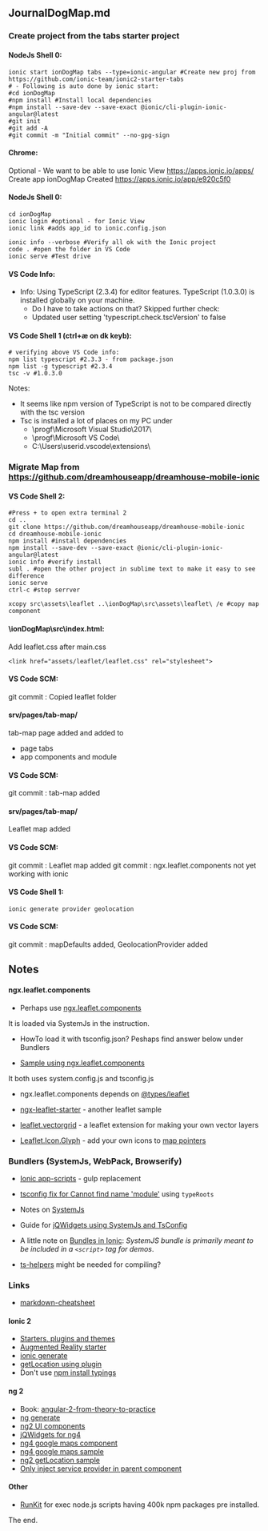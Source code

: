 ## JournalDogMap.md ##
### Create project from the tabs starter project ###
#### NodeJs Shell 0:
```
ionic start ionDogMap tabs --type=ionic-angular #Create new proj from https://github.com/ionic-team/ionic2-starter-tabs
# - Following is auto done by ionic start:
#cd ionDogMap 
#npm install #Install local dependencies
#npm install --save-dev --save-exact @ionic/cli-plugin-ionic-angular@latest
#git init
#git add -A
#git commit -m "Initial commit" --no-gpg-sign
```
#### Chrome:
Optional - We want to be able to use Ionic View
https://apps.ionic.io/apps/
Create app ionDogMap
Created https://apps.ionic.io/app/e920c5f0

#### NodeJs Shell 0:
```
cd ionDogMap 
ionic login #optional - for Ionic View
ionic link #adds app_id to ionic.config.json

ionic info --verbose #Verify all ok with the Ionic project
code . #open the folder in VS Code
ionic serve #Test drive
```
#### VS Code Info:
* Info: Using TypeScript (2.3.4) for editor features. TypeScript (1.0.3.0) is installed globally on your machine.
  * Do I have to take actions on that? Skipped further check:
  * Updated user setting 'typescript.check.tscVersion' to false

#### VS Code Shell 1 (ctrl+æ on dk keyb):
```
# verifying above VS Code info:
npm list typescript #2.3.3 - from package.json
npm list -g typescript #2.3.4
tsc -v #1.0.3.0
```
Notes: 
* It seems like npm version of TypeScript is not to be compared directly with the tsc version
* Tsc is installed a lot of places on my PC under 
  * \progf\Microsoft Visual Studio\2017\
  * \progf\Microsoft VS Code\
  * C:\Users\userid\.vscode\extensions\

### Migrate Map from https://github.com/dreamhouseapp/dreamhouse-mobile-ionic
#### VS Code Shell 2:
```
#Press + to open extra terminal 2
cd ..
git clone https://github.com/dreamhouseapp/dreamhouse-mobile-ionic
cd dreamhouse-mobile-ionic
npm install #install dependencies
npm install --save-dev --save-exact @ionic/cli-plugin-ionic-angular@latest
ionic info #verify install
subl . #open the other project in sublime text to make it easy to see difference
ionic serve
ctrl-c #stop serrver

xcopy src\assets\leaflet ..\ionDogMap\src\assets\leaflet\ /e #copy map component
```
#### \ionDogMap\src\index.html:
Add leaflet.css after main.css
```
<link href="assets/leaflet/leaflet.css" rel="stylesheet">
```
#### VS Code SCM:
git commit : Copied leaflet folder

#### srv/pages/tab-map/
tab-map page added and added to 
* page tabs
* app components and module

#### VS Code SCM:
git commit : tab-map added

#### srv/pages/tab-map/
Leaflet map added

#### VS Code SCM:
git commit : Leaflet map added
git commit : ngx.leaflet.components not yet working with ionic

#### VS Code Shell 1:
```
ionic generate provider geolocation
```

#### VS Code SCM:
git commit : mapDefaults added, GeolocationProvider added

## Notes ############################################
#### ngx.leaflet.components
* Perhaps use [ngx.leaflet.components](https://www.npmjs.com/package/ngx.leaflet.components)

It is loaded via SystemJs in the instruction.

* HowTo load it with tsconfig.json? Peshaps find answer below under Bundlers

* [Sample using ngx.leaflet.components](https://github.com/elasticrash/Angular.io.MapViewer)

It both uses system.config.js and tsconfig.js

* ngx.leaflet.components depends on [@types/leaflet](https://www.npmjs.com/package/@types/leaflet)

* [ngx-leaflet-starter](https://github.com/haoliangyu/ngx-leaflet-starter) - another leaflet sample

* [leaflet.vectorgrid](https://www.npmjs.com/package/leaflet.vectorgrid) - a leaflet extension for making your own vector layers

* [Leaflet.Icon.Glyph](https://github.com/Leaflet/Leaflet.Icon.Glyph) - add your own icons to [map pointers](https://leaflet.github.io/Leaflet.Icon.Glyph/demo.html)

### Bundlers (SystemJs, WebPack, Browserify) ###
* [Ionic app-scripts](https://ionicframework.com/docs/developer-resources/app-scripts/) - gulp replacement

* [tsconfig fix for Cannot find name 'module'](https://stackoverflow.com/questions/36700693/typescript-error-in-angular2-code-cannot-find-name-module) using `typeRoots`

* Notes on [SystemJs](https://stackoverflow.com/questions/38263406/what-are-differences-between-systemjs-and-webpack)

* Guide for [jQWidgets using SystemJs and TsConfig](http://www.jqwidgets.com/jquery-widgets-documentation/documentation/angular2/angular2.htm)

* A little note on [Bundles in Ionic](https://www.npmjs.com/package/ionic-angular): _SystemJS bundle is primarily meant to be included in a `<script>` tag for demos_.

* [ts-helpers](https://npm.taobao.org/package/ts-helpers) might be needed for compiling?

### Links ###
* [markdown-cheatsheet](https://github.com/rasor/markdown-cheatsheet)
#### Ionic 2
* [Starters, plugins and themes](https://market.ionic.io/starters/)
* [Augmented Reality starter](https://market.ionic.io/starters/wikitude-ionic-2-starter-app)
* [ionic generate](https://ionicframework.com/docs/cli/generate/)
* [getLocation using plugin](http://tphangout.com/ionic-2-geolocation-and-geocoding/)
* Don't use [npm install typings](http://blog.ionic.io/ionic-and-typings/)
#### ng 2
* Book: [angular-2-from-theory-to-practice](https://codecraft.tv/assets/resources/angular-2-from-theory-to-practice-v1.0.1.pdf)
* [ng generate](https://github.com/angular/angular-cli/wiki/generate)
* [ng2 UI components](https://ng2-ui.github.io/dist/#/getting-started)
* [jQWidgets for ng4](http://www.jqwidgets.com/angular/)
* [ng4 google maps component](https://angular-maps.com/guides/getting-started/)
* [ng4 google maps sample](https://github.com/robisim74/angular-maps)
* [ng2 getLocation sample](https://gist.github.com/sasha7/0c32f3686eb49d44ccc8)
* [Only inject service provider in parent component](https://ionicframework.com/docs/troubleshooting/#multiple-instances-of-a-provider)
#### Other
* [RunKit](https://npm.runkit.com/angular2-leaflet) for exec node.js scripts having 400k npm packages pre installed.

The end.
